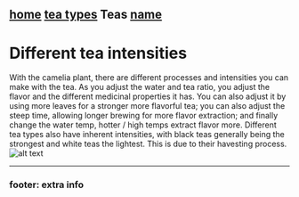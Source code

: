 [home](https://github.com/319SoftDev/wiki-project-group-wya_dansowaa/blob/main/README.md)   [tea types](https://github.com/319SoftDev/wiki-project-group-wya_dansowaa/blob/main/Tea-Types/tea%20types.md) **Teas** [name](url)
----

# Different tea intensities

With the camelia plant, there are different processes and intensities you can make with the tea. As you adjust the water and tea ratio, you adjust the flavor and the different medicinal properties it has.
You can also adjust it by using more leaves for a stronger more flavorful tea; you can also adjust the steep time, allowing longer brewing for more flavor extraction; and finally change the water temp, hotter / high temps extract flavor more. Different tea types also have inherent intensities, with black teas generally being the strongest and white teas the lightest. This is due to their havesting process.
![alt text](https://tea101.teabox.com/wp-content/uploads/2017/04/Facevbook-post-banner.jpg)



---- 

### footer: extra info












